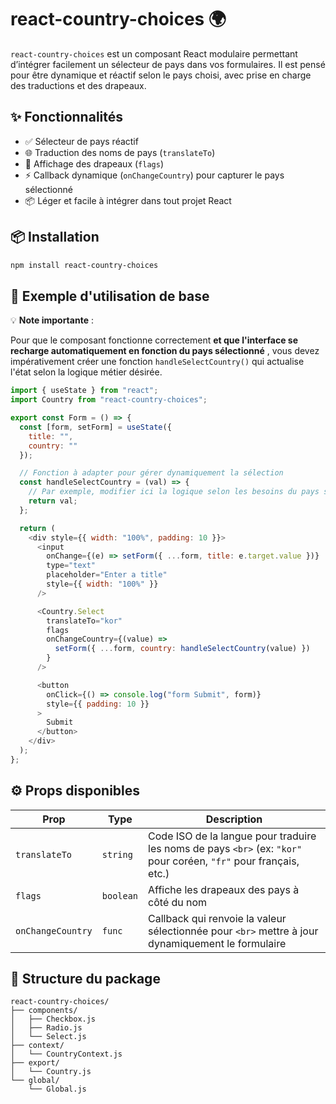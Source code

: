 # react-country-choices 🌍

`react-country-choices` est un composant React modulaire permettant d’intégrer facilement un sélecteur de pays dans vos formulaires. Il est pensé pour être dynamique et réactif selon le pays choisi, avec prise en charge des traductions et des drapeaux.

## ✨ Fonctionnalités

- ✅ Sélecteur de pays réactif
- 🌐 Traduction des noms de pays (`translateTo`)
- 🚩 Affichage des drapeaux (`flags`)
- ⚡ Callback dynamique (`onChangeCountry`) pour capturer le pays sélectionné
- 📦 Léger et facile à intégrer dans tout projet React

## 📦 Installation

```bash
npm install react-country-choices
```

## 🚀 Exemple d'utilisation de base

💡 **Note importante** :

Pour que le composant fonctionne correctement  **et que l'interface se recharge automatiquement en fonction du pays sélectionné** , vous devez impérativement créer une fonction `handleSelectCountry()` qui actualise l'état selon la logique métier désirée.

```js
import { useState } from "react";
import Country from "react-country-choices";

export const Form = () => {
  const [form, setForm] = useState({
    title: "",
    country: ""
  });

  // Fonction à adapter pour gérer dynamiquement la sélection
  const handleSelectCountry = (val) => {
    // Par exemple, modifier ici la logique selon les besoins du pays sélectionné
    return val;
  };

  return (
    <div style={{ width: "100%", padding: 10 }}>
      <input
        onChange={(e) => setForm({ ...form, title: e.target.value })}
        type="text"
        placeholder="Enter a title"
        style={{ width: "100%" }}
      />

      <Country.Select
        translateTo="kor"
        flags
        onChangeCountry={(value) =>
          setForm({ ...form, country: handleSelectCountry(value) })
        }
      />

      <button
        onClick={() => console.log("form Submit", form)}
        style={{ padding: 10 }}
      >
        Submit
      </button>
    </div>
  );
};

```

## ⚙️ Props disponibles

| Prop                | Type        | Description                                                                                                               |
| ------------------- | ----------- | ------------------------------------------------------------------------------------------------------------------------- |
| `translateTo`     | `string`  | Code ISO de la langue pour traduire les noms de pays `<br>` (ex: `"kor"` pour coréen, `"fr"` pour français, etc.) |
| `flags`           | `boolean` | Affiche les drapeaux des pays à côté du nom                                                                            |
| `onChangeCountry` | `func`    | Callback qui renvoie la valeur sélectionnée pour `<br>` mettre à jour dynamiquement le formulaire                    |

## 📁 Structure du package

```plaintext
react-country-choices/
├── components/
│   ├── Checkbox.js
│   ├── Radio.js
│   └── Select.js
├── context/
│   └── CountryContext.js
├── export/
│   └── Country.js
└── global/
    └── Global.js
```
